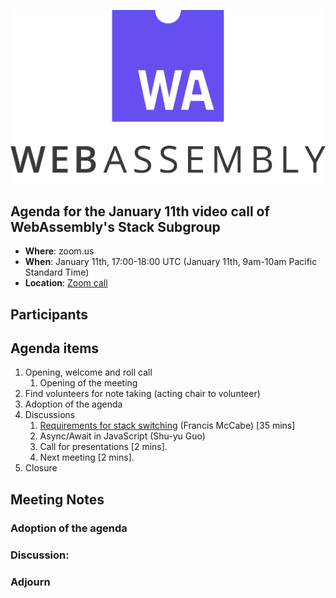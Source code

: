 ![WebAssembly logo](/images/WebAssembly.png)

## Agenda for the January 11th video call of WebAssembly's Stack Subgroup

- **Where**: zoom.us
- **When**: January 11th, 17:00-18:00 UTC (January 11th, 9am-10am Pacific Standard Time)
- **Location**: [Zoom call](https://zoom.us/j/91846860726?pwd=NVVNVmpvRVVFQkZTVzZ1dTFEcXgrdz09)


## Participants


## Agenda items

1. Opening, welcome and roll call
    1. Opening of the meeting
1. Find volunteers for note taking (acting chair to volunteer)
1. Adoption of the agenda
1. Discussions
   1. [Requirements for stack switching](https://docs.google.com/presentation/d/1iDomt9mJdocJporD2PvsuOpjqemV_DyK8FRTK0QD9KY/edit?usp=sharing) (Francis McCabe) [35 mins]
   1. Async/Await in JavaScript (Shu-yu Guo)
   1. Call for presentations [2 mins].
   1. Next meeting [2 mins].
1. Closure

## Meeting Notes

### Adoption of the agenda

### Discussion:

### Adjourn
